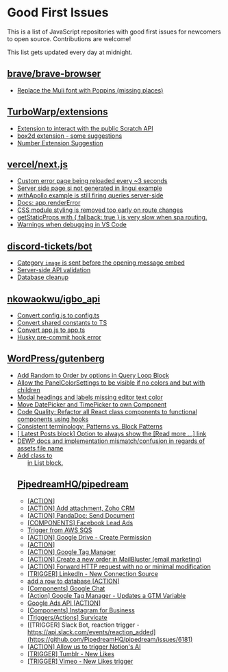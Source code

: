 # Good First Issues

This is a list of JavaScript repositories with good first issues for newcomers to open source. Contributions are welcome!

This list gets updated every day at midnight.

## [brave/brave-browser](https://github.com/brave/brave-browser)

- [Replace the Muli font with Poppins (missing places)](https://github.com/brave/brave-browser/issues/27081)

## [TurboWarp/extensions](https://github.com/TurboWarp/extensions)

- [Extension to interact with the public Scratch API](https://github.com/TurboWarp/extensions/issues/211)
- [box2d extension - some suggestions](https://github.com/TurboWarp/extensions/issues/236)
- [Number Extension Suggestion](https://github.com/TurboWarp/extensions/issues/301)

## [vercel/next.js](https://github.com/vercel/next.js)

- [Custom error page being reloaded every ~3 seconds](https://github.com/vercel/next.js/issues/10024)
- [Server side page si not generated in lingui example](https://github.com/vercel/next.js/issues/36717)
- [withApollo example is still firing queries server-side](https://github.com/vercel/next.js/issues/18313)
- [Docs: app.renderError ](https://github.com/vercel/next.js/issues/32562)
- [CSS module styling is removed too early on route changes](https://github.com/vercel/next.js/issues/17464)
- [getStaticProps with { fallback: true } is very slow when spa routing.](https://github.com/vercel/next.js/issues/13751)
- [Warnings when debugging in VS Code](https://github.com/vercel/next.js/issues/24349)

## [discord-tickets/bot](https://github.com/discord-tickets/bot)

- [Category `image` is sent before the opening message embed](https://github.com/discord-tickets/bot/issues/441)
- [Server-side API validation](https://github.com/discord-tickets/bot/issues/323)
- [Database cleanup](https://github.com/discord-tickets/bot/issues/322)

## [nkowaokwu/igbo_api](https://github.com/nkowaokwu/igbo_api)

- [Convert config.js to config.ts](https://github.com/nkowaokwu/igbo_api/issues/649)
- [Convert shared constants to TS](https://github.com/nkowaokwu/igbo_api/issues/651)
- [Convert app.js to app.ts](https://github.com/nkowaokwu/igbo_api/issues/650)
- [Husky pre-commit hook error](https://github.com/nkowaokwu/igbo_api/issues/626)

## [WordPress/gutenberg](https://github.com/WordPress/gutenberg)

- [Add Random to Order by options in Query Loop Block](https://github.com/WordPress/gutenberg/issues/40481)
- [Allow the PanelColorSettings to be visible if no colors and but with children](https://github.com/WordPress/gutenberg/issues/12583)
- [Modal headings and labels missing editor text color](https://github.com/WordPress/gutenberg/issues/50448)
- [Move DatePicker and TimePicker to own Component](https://github.com/WordPress/gutenberg/issues/18072)
- [Code Quality: Refactor all React class components to functional components using hooks](https://github.com/WordPress/gutenberg/issues/22890)
- [Consistent terminology: Patterns vs. Block Patterns](https://github.com/WordPress/gutenberg/issues/49617)
- [[ Latest Posts block] Option to always show the [Read more ...] link](https://github.com/WordPress/gutenberg/issues/22269)
- [DEWP docs and implementation mismatch/confusion in regards of assets file name](https://github.com/WordPress/gutenberg/issues/49872)
- [Add class to <ul> in List block.](https://github.com/WordPress/gutenberg/issues/12420)

## [PipedreamHQ/pipedream](https://github.com/PipedreamHQ/pipedream)

- [[ACTION]](https://github.com/PipedreamHQ/pipedream/issues/6938)
- [[ACTION] Add attachment, Zoho CRM](https://github.com/PipedreamHQ/pipedream/issues/6903)
- [[ACTION] PandaDoc: Send Document](https://github.com/PipedreamHQ/pipedream/issues/6922)
- [[COMPONENTS] Facebook Lead Ads](https://github.com/PipedreamHQ/pipedream/issues/6907)
- [Trigger from AWS SQS](https://github.com/PipedreamHQ/pipedream/issues/6888)
- [[ACTION] Google Drive - Create Permission](https://github.com/PipedreamHQ/pipedream/issues/6889)
- [[ACTION]](https://github.com/PipedreamHQ/pipedream/issues/6892)
- [[ACTION] Google Tag Manager](https://github.com/PipedreamHQ/pipedream/issues/6841)
- [[ACTION] Create a new order in MailBluster (email marketing)](https://github.com/PipedreamHQ/pipedream/issues/6638)
- [[ACTION] Forward HTTP request with no or minimal modification](https://github.com/PipedreamHQ/pipedream/issues/6882)
- [[TRIGGER] LinkedIn - New Connection Source](https://github.com/PipedreamHQ/pipedream/issues/6846)
- [add a row to database [ACTION]](https://github.com/PipedreamHQ/pipedream/issues/6865)
- [[Components] Google Chat](https://github.com/PipedreamHQ/pipedream/issues/6807)
- [[Action] Google Tag Manager - Updates a GTM Variable](https://github.com/PipedreamHQ/pipedream/issues/5050)
- [Google Ads API [ACTION]](https://github.com/PipedreamHQ/pipedream/issues/821)
- [[Components] Instagram for Business](https://github.com/PipedreamHQ/pipedream/issues/6806)
- [[Triggers/Actions] Survicate](https://github.com/PipedreamHQ/pipedream/issues/6600)
- [[TRIGGER] Slack Bot, reaction trigger - https://api.slack.com/events/reaction_added](https://github.com/PipedreamHQ/pipedream/issues/6181)
- [[ACTION] Allow us to trigger Notion's AI](https://github.com/PipedreamHQ/pipedream/issues/6587)
- [[TRIGGER] Tumblr - New Likes](https://github.com/PipedreamHQ/pipedream/issues/6585)
- [[TRIGGER] Vimeo - New Likes trigger](https://github.com/PipedreamHQ/pipedream/issues/6584)

